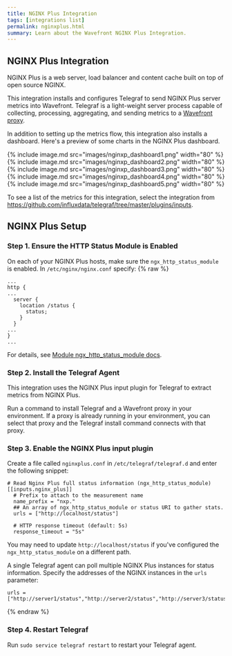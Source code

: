 ```yaml
---
title: NGINX Plus Integration
tags: [integrations list]
permalink: nginxplus.html
summary: Learn about the Wavefront NGINX Plus Integration.
---
```

## NGINX Plus Integration

NGINX Plus is a web server, load balancer and content cache built on top of open source NGINX.

This integration installs and configures Telegraf to send NGINX Plus server metrics into Wavefront. Telegraf is a light-weight server process capable of collecting, processing, aggregating, and sending metrics to a [Wavefront proxy](https://docs.wavefront.com/proxies.html).

In addition to setting up the metrics flow, this integration also installs a dashboard. Here's a preview of some charts in the NGINX Plus dashboard.

{% include image.md src="images/nginxp_dashboard1.png" width="80" %}
{% include image.md src="images/nginxp_dashboard2.png" width="80" %}
{% include image.md src="images/nginxp_dashboard3.png" width="80" %}
{% include image.md src="images/nginxp_dashboard4.png" width="80" %}
{% include image.md src="images/nginxp_dashboard5.png" width="80" %}


To see a list of the metrics for this integration, select the integration from <https://github.com/influxdata/telegraf/tree/master/plugins/inputs>.
## NGINX Plus Setup



### Step 1. Ensure the HTTP Status Module is Enabled

On each of your NGINX Plus hosts, make sure the `ngx_http_status_module` is enabled. In `/etc/nginx/nginx.conf` specify:
{% raw %}
```
...
http {
...
  server {
    location /status {
      status;
    }
  }
...
}
...
```

For details, see [Module ngx_http_status_module docs](http://nginx.org/en/docs/http/ngx_http_status_module.html).

### Step 2. Install the Telegraf Agent

This integration uses the NGINX Plus input plugin for Telegraf to extract metrics from NGINX Plus.

Run a command to install Telegraf and a Wavefront proxy in your environment. If a proxy is already running in your environment, you can select that proxy and the Telegraf install command connects with that proxy.

### Step 3. Enable the NGINX Plus input plugin

Create a file called `nginxplus.conf` in `/etc/telegraf/telegraf.d` and enter the following snippet:

   ```
   # Read Nginx Plus full status information (ngx_http_status_module)
   [[inputs.nginx_plus]]
     # Prefix to attach to the measurement name
     name_prefix = "nxp."
     ## An array of ngx_http_status_module or status URI to gather stats.
     urls = ["http://localhost/status"]

     # HTTP response timeout (default: 5s)
     response_timeout = "5s"

   ```

You may need to update `http://localhost/status` if you've configured the `ngx_http_status_module` on a different path.

A single Telegraf agent can poll multiple NGINX Plus instances for status information. Specify the addresses of the NGINX instances in the `urls` parameter:

```
urls = ["http://server1/status","http://server2/status","http://server3/status"]
```
{% endraw %}

### Step 4. Restart Telegraf

Run `sudo service telegraf restart` to restart your Telegraf agent.
